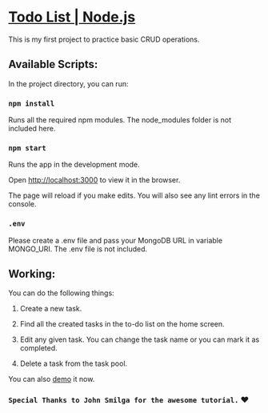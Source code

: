 # [Todo List | Node.js](https://todolist-ruturaj.herokuapp.com/)

This is my first project to practice basic CRUD operations.

## Available Scripts:

In the project directory, you can run:

### `npm install`

Runs all the required npm modules. The node_modules folder is not included here.

### `npm start`

Runs the app in the development mode.

Open [http://localhost:3000](http://localhost:3000) to view it in the browser.


The page will reload if you make edits.
You will also see any lint errors in the console.

### `.env`

Please create a .env file and pass your MongoDB URL in variable MONGO_URI. The .env file is not included.

## Working:
You can do the following things:

1. Create a new task.

2. Find all the created tasks in the to-do list on the home screen.

3. Edit any given task. You can change the task name or you can mark it as completed.
4. Delete a task from the task pool.

You can also [demo](https://todolist-ruturaj.herokuapp.com/) it now.

### `Special Thanks to John Smilga for the awesome tutorial.` ♥
